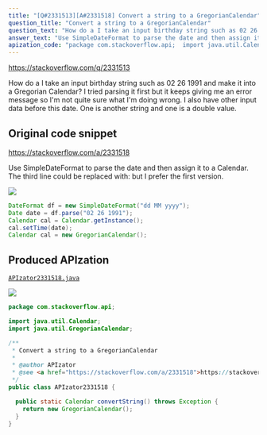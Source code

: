 ```yaml
---
title: "[Q#2331513][A#2331518] Convert a string to a GregorianCalendar"
question_title: "Convert a string to a GregorianCalendar"
question_text: "How do a I take an input birthday string such as 02 26 1991 and make it into a Gregorian Calendar? I tried parsing it first but it keeps giving me an error message so I'm not quite sure what I'm doing wrong. I also have other input data before this date. One is another string and one is a double value."
answer_text: "Use SimpleDateFormat to parse the date and then assign it to a Calendar. The third line could be replaced with: but I prefer the first version."
apization_code: "package com.stackoverflow.api;  import java.util.Calendar; import java.util.GregorianCalendar;  /**  * Convert a string to a GregorianCalendar  *  * @author APIzator  * @see <a href=\"https://stackoverflow.com/a/2331518\">https://stackoverflow.com/a/2331518</a>  */ public class APIzator2331518 {    public static Calendar convertString() throws Exception {     return new GregorianCalendar();   } }"
---
```


https://stackoverflow.com/q/2331513

How do a I take an input birthday string such as 02 26 1991 and make it into a Gregorian Calendar?
I tried parsing it first but it keeps giving me an error message so I&#x27;m not quite sure what I&#x27;m doing wrong. I also have other input data before this date. One is another string and one is a double value.



## Original code snippet

https://stackoverflow.com/a/2331518

Use SimpleDateFormat to parse the date and then assign it to a Calendar.
The third line could be replaced with:
but I prefer the first version.

<div class="code-logo"><img src="/stackoverflow.png" /></div>

```java
DateFormat df = new SimpleDateFormat("dd MM yyyy");
Date date = df.parse("02 26 1991");
Calendar cal = Calendar.getInstance();
cal.setTime(date);
Calendar cal = new GregorianCalendar();
```

## Produced APIzation

[`APIzator2331518.java`](https://github.com/blind-papers/apization-temp-data/raw/main/search/APIzator2331518.java)

<div class="code-logo"><img src="/apizator.png" /></div>

```java
package com.stackoverflow.api;

import java.util.Calendar;
import java.util.GregorianCalendar;

/**
 * Convert a string to a GregorianCalendar
 *
 * @author APIzator
 * @see <a href="https://stackoverflow.com/a/2331518">https://stackoverflow.com/a/2331518</a>
 */
public class APIzator2331518 {

  public static Calendar convertString() throws Exception {
    return new GregorianCalendar();
  }
}

```